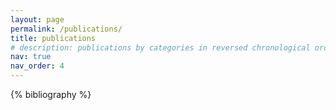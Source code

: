 ```yaml
---
layout: page
permalink: /publications/
title: publications
# description: publications by categories in reversed chronological order. generated by jekyll-scholar.
nav: true
nav_order: 4
---
```


<!-- _pages/publications.md -->
<div class="publications">

{% bibliography %}

</div>
